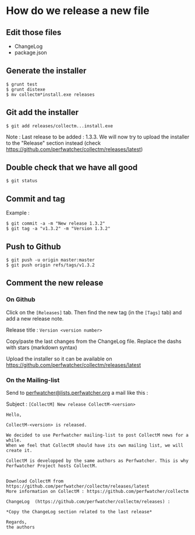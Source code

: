 # How do we release a new file

## Edit those files

* ChangeLog
* package.json

## Generate the installer

```
$ grunt test
$ grunt distexe
$ mv collectm*install.exe releases
```

## Git add the installer

```
$ git add releases/collectm...install.exe
```

Note : Last release to be added : 1.3.3.
We will now try to upload the installer to the "Release" section instead (check https://github.com/perfwatcher/collectm/releases/latest)

## Double check that we have all good

```
$ git status
```

## Commit and tag

Example :
```
$ git commit -a -m "New release 1.3.2"
$ git tag -a "v1.3.2" -m "Version 1.3.2"
```

## Push to Github

```
$ git push -u origin master:master
$ git push origin refs/tags/v1.3.2

```

## Comment the new release

### On Github

Click on the `[Releases]` tab. Then find the new tag (in the `[Tags]` tab) and add a new release note.

Release title : `Version <version number>`

Copy/paste the last changes from the ChangeLog file.
Replace the dashs with stars (markdown syntax)

Upload the installer so it can be available on https://github.com/perfwatcher/collectm/releases/latest

### On the Mailing-list

Send to perfwatcher@lists.perfwatcher.org a mail like this :

Subject : `[CollectM] New release CollectM-<version>`

```
Hello,

CollectM-<version> is released.

We decided to use Perfwatcher mailing-list to post CollectM news for a while.
When we feel that CollectM should have its own mailing list, we will create it.

CollectM is developped by the same authors as Perfwatcher. This is why Perfwatcher Project hosts CollectM.


Download CollectM from https://github.com/perfwatcher/collectm/releases/latest
More information on CollectM : https://github.com/perfwatcher/collectm

ChangeLog  (https://github.com/perfwatcher/collectm/releases) :

*Copy the ChangeLog section related to the last release*

Regards,
the authors
```



